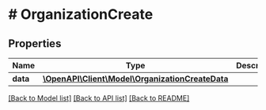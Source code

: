 # # OrganizationCreate

## Properties

Name | Type | Description | Notes
------------ | ------------- | ------------- | -------------
**data** | [**\OpenAPI\Client\Model\OrganizationCreateData**](OrganizationCreateData.md) |  |

[[Back to Model list]](../../README.md#models) [[Back to API list]](../../README.md#endpoints) [[Back to README]](../../README.md)
